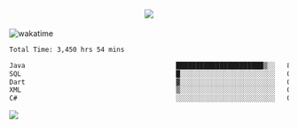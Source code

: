 <h1 align="center">
  <img src="https://readme-typing-svg.herokuapp.com/?font=Righteous&size=35&center=true&vCenter=true&width=500&height=70&duration=4000&lines=Hi!+%F0%9F%91%8B+I%27m+Ali%20Osman!;" />
</h1>


![wakatime](https://wakatime.com/share/@aliosmanoktar/3a8ffe71-6da4-4964-913b-2f09afbe53bf.svg?cache=none)
<!--START_SECTION:waka-->

```txt
Total Time: 3,450 hrs 54 mins

Java                                      ██████████████████████▒░░   89.13 %
SQL                                       █░░░░░░░░░░░░░░░░░░░░░░░░   03.93 %
Dart                                      ▓░░░░░░░░░░░░░░░░░░░░░░░░   02.01 %
XML                                       ▒░░░░░░░░░░░░░░░░░░░░░░░░   01.05 %
C#                                        ░░░░░░░░░░░░░░░░░░░░░░░░░   00.66 %
```

<!--END_SECTION:waka-->

<img src="https://profile-counter.glitch.me/aliosmanoktar/count.svg" />

